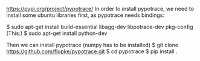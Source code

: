 https://pypi.org/project/pypotrace/
In order to install pypotrace, we need to install some ubuntu libraries first, as pypotrace needs bindings:

$ sudo apt-get install build-essential libagg-dev libpotrace-dev pkg-config
(This:)
$ sudo apt-get install python-dev

Then we can install pypotrace (numpy has to be installed)
$ git clone https://github.com/flupke/pypotrace.git
$ cd pypotrace
$ pip install .